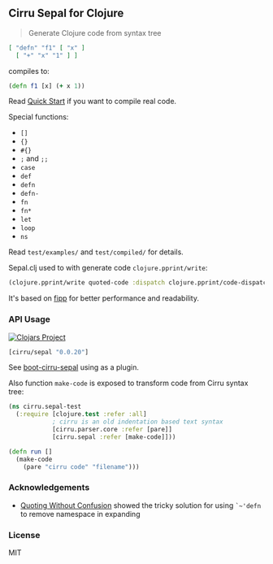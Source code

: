 
Cirru Sepal for Clojure
----

> Generate Clojure code from syntax tree

```json
[ "defn" "f1" [ "x" ]
  [ "+" "x" "1" ] ]
```

compiles to:

```clojure
(defn f1 [x] (+ x 1))
```

Read [Quick Start][quick] if you want to compile real code.

[quick]: https://github.com/Cirru/sepal.clj/wiki/Quick-Start

Special functions:

* `[]`
* `{}`
* `#{}`
* `;` and `;;`
* `case`
* `def`
* `defn`
* `defn-`
* `fn`
* `fn*`
* `let`
* `loop`
* `ns`

Read `test/examples/` and `test/compiled/` for details.

Sepal.clj used to with generate code `clojure.pprint/write`:

```clojure
(clojure.pprint/write quoted-code :dispatch clojure.pprint/code-dispatch)
```

It's based on [fipp](https://github.com/brandonbloom/fipp/) for better performance and readability.

### API Usage

[![Clojars Project](https://img.shields.io/clojars/v/cirru/sepal.svg)](https://clojars.org/cirru/sepal)

```clojure
[cirru/sepal "0.0.20"]
```

See [boot-cirru-sepal](https://github.com/Cirru/boot-cirru-sepal) using as a plugin.

Also function `make-code` is exposed to transform code from Cirru syntax tree:

```clojure
(ns cirru.sepal-test
  (:require [clojure.test :refer :all]
            ; cirru is an old indentation based text syntax
            [cirru.parser.core :refer [pare]]
            [cirru.sepal :refer [make-code]]))

(defn run []
  (make-code
    (pare "cirru code" "filename")))
```

### Acknowledgements

* [Quoting Without Confusion](https://blog.8thlight.com/colin-jones/2012/05/22/quoting-without-confusion.html)
  showed the tricky solution for using `` `~'defn `` to remove namespace in expanding

### License

MIT
